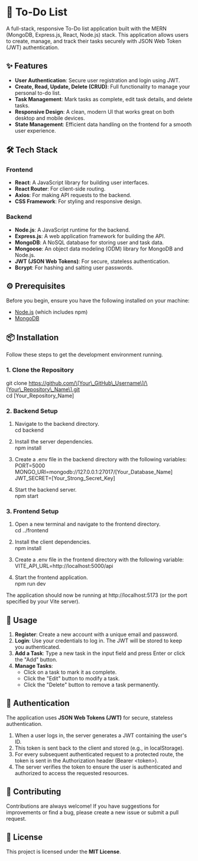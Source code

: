 # **🚀 To-Do List**

A full-stack, responsive To-Do list application built with the MERN (MongoDB, Express.js, React, Node.js) stack. This application allows users to create, manage, and track their tasks securely with JSON Web Token (JWT) authentication.

## **✨ Features**

* **User Authentication**: Secure user registration and login using JWT.  
* **Create, Read, Update, Delete (CRUD)**: Full functionality to manage your personal to-do list.  
* **Task Management**: Mark tasks as complete, edit task details, and delete tasks.  
* **Responsive Design**: A clean, modern UI that works great on both desktop and mobile devices.  
* **State Management**: Efficient data handling on the frontend for a smooth user experience.

## **🛠️ Tech Stack**

### **Frontend**

* **React**: A JavaScript library for building user interfaces.  
* **React Router**: For client-side routing.  
* **Axios**: For making API requests to the backend.  
* **CSS Framework**: For styling and responsive design.

### **Backend**

* **Node.js**: A JavaScript runtime for the backend.  
* **Express.js**: A web application framework for building the API.  
* **MongoDB**: A NoSQL database for storing user and task data.  
* **Mongoose**: An object data modeling (ODM) library for MongoDB and Node.js.  
* **JWT (JSON Web Tokens)**: For secure, stateless authentication.  
* **Bcrypt**: For hashing and salting user passwords.

## **⚙️ Prerequisites**

Before you begin, ensure you have the following installed on your machine:

* [Node.js](https://nodejs.org/) (which includes npm)  
* [MongoDB](https://www.mongodb.com/try/download/community)

## **📦 Installation**

Follow these steps to get the development environment running.

### **1\. Clone the Repository**

git clone https://github.com/\[Your\_GitHub\_Username\]/\[Your\_Repository\_Name\].git  
cd \[Your\_Repository\_Name\]

### **2\. Backend Setup**

1. Navigate to the backend directory.  
   cd backend

2. Install the server dependencies.  
   npm install

3. Create a .env file in the backend directory with the following variables:  
   PORT=5000  
   MONGO\_URI=mongodb://127.0.0.1:27017/\[Your\_Database\_Name\]  
   JWT\_SECRET=\[Your\_Strong\_Secret\_Key\]

4. Start the backend server.  
   npm start

### **3\. Frontend Setup**

1. Open a new terminal and navigate to the frontend directory.  
   cd ../frontend

2. Install the client dependencies.  
   npm install

3. Create a .env file in the frontend directory with the following variable:  
   VITE\_API\_URL=http://localhost:5000/api

4. Start the frontend application.  
   npm run dev

The application should now be running at http://localhost:5173 (or the port specified by your Vite server).

## **🚀 Usage**

1. **Register**: Create a new account with a unique email and password.  
2. **Login**: Use your credentials to log in. The JWT will be stored to keep you authenticated.  
3. **Add a Task**: Type a new task in the input field and press Enter or click the "Add" button.  
4. **Manage Tasks**:  
   * Click on a task to mark it as complete.  
   * Click the "Edit" button to modify a task.  
   * Click the "Delete" button to remove a task permanently.

## **🔐 Authentication**

The application uses **JSON Web Tokens (JWT)** for secure, stateless authentication.

1. When a user logs in, the server generates a JWT containing the user's ID.  
2. This token is sent back to the client and stored (e.g., in localStorage).  
3. For every subsequent authenticated request to a protected route, the token is sent in the Authorization header (Bearer \<token\>).  
4. The server verifies the token to ensure the user is authenticated and authorized to access the requested resources.

## **🤝 Contributing**

Contributions are always welcome\! If you have suggestions for improvements or find a bug, please create a new issue or submit a pull request.

## **📄 License**

This project is licensed under the **MIT License**.
